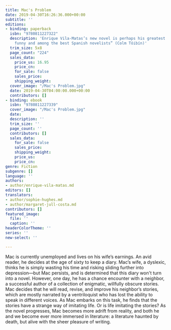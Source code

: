 ```yaml
---
title: Mac's Problem
date: 2019-04-30T16:26:36.000+00:00
subtitle: ''
editions:
- binding: paperback
  isbn: "9780811227322"
  description: 'Enrique Vila-Matas’s new novel is perhaps his greatest: “playful and
    funny and among the best Spanish novelists” (Colm Tóibín)'
  trim_size: 5x8
  page_count: "224"
  sales_data:
    price_us: 16.95
    price_cn: 
    for_sale: false
    sales_price: 
    shipping_weight: 
  cover_image: "/Mac's Problem.jpg"
  date: 2019-04-30T04:00:00.000+00:00
  contributors: []
- binding: ebook
  isbn: "9780811227339"
  cover_image: "/Mac's Problem.jpg"
  date: 
  description: ''
  trim_size: ''
  page_count: ''
  contributors: []
  sales_data:
    for_sale: false
    sales_price: 
    shipping_weight: 
    price_us: 
    price_cn: 
genre: Fiction
subgenre: []
language: ''
authors:
- author/enrique-vila-matas.md
editors: []
translators:
- author/sophie-hughes.md
- author/margaret-jull-costa.md
contributors: []
featured_image:
  file: ''
  caption: ''
headerColorTheme: ''
series: ''
new-select: ''

---
```

Mac is currently unemployed and lives on his wife’s earnings. An avid reader, he decides at the age of sixty to keep a diary. Mac’s wife, a dyslexic, thinks he is simply wasting his time and risking sliding further into depression—but Mac persists, and is determined that this diary won't turn into a novel. However, one day, he has a chance encounter with a neighbor, a successful author of a collection of enigmatic, willfully obscure stories. Mac decides that he will read, revise, and improve his neighbor’s stories, which are mostly narrated by a ventriloquist who has lost the ability to speak in different voices. As Mac embarks on this task, he finds that the stories have a strange way of imitating life. Or is life imitating the stories? As the novel progresses, Mac becomes more adrift from reality, and both he and we become ever more immersed in literature: a literature haunted by death, but alive with the sheer pleasure of writing.